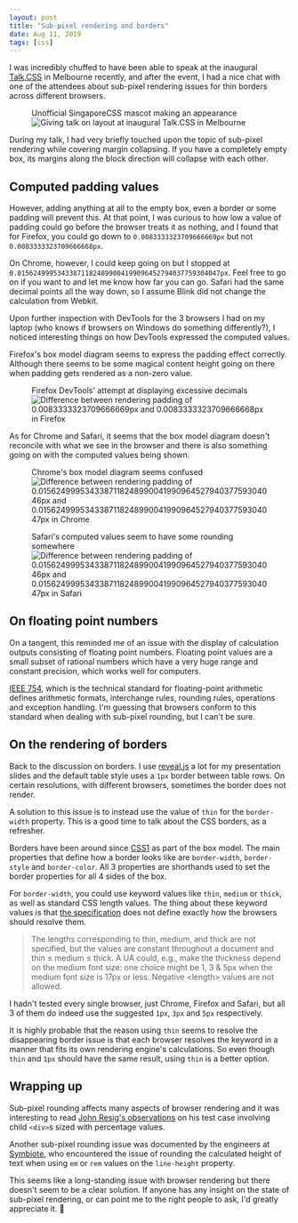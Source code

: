 ```yaml
---
layout: post
title: "Sub-pixel rendering and borders"
date: Aug 11, 2019
tags: [css]
---
```

I was incredibly chuffed to have been able to speak at the inaugural [Talk.CSS](https://www.meetup.com/Melbourne-CSS/events/262802935/) in Melbourne recently, and after the event, I had a nice chat with one of the attendees about sub-pixel rendering issues for thin borders across different browsers.

<figure>
  <figcaption>Unofficial SingaporeCSS mascot making an appearance</figcaption>
  <img srcset="{{ site.url }}/assets/images/posts/sub-pixel/melcss-480.jpg 480w, {{ site.url }}/assets/images/posts/sub-pixel/melcss-640.jpg 640w, {{ site.url }}/assets/images/posts/sub-pixel/melcss-960.jpg 960w, {{ site.url }}/assets/images/posts/sub-pixel/melcss-1280.jpg 1280w" sizes="(max-width: 400px) 100vw, (max-width: 960px) 75vw, 640px" src="{{ site.url }}/assets/images/posts/sub-pixel/melcss-640.jpg" alt="Giving talk on layout at inaugural Talk.CSS in Melbourne">
</figure>

During my talk, I had very briefly touched upon the topic of sub-pixel rendering while covering margin collapsing. If you have a completely empty box, its margins along the block direction will collapse with each other.

## Computed padding values

However, adding anything at all to the empty box, even a border or some padding will prevent this. At that point, I was curious to how low a value of padding could go before the browser treats it as nothing, and I found that for Firefox, you could go down to `0.0083333323709666669px`  but not `0.0083333323709666668px`.

On Chrome, however, I could keep going on but I stopped at <code class="break">0.015624999534338711824899004199096452794037759304047px</code>. Feel free to go on if you want to and let me know how far you can go. Safari had the same decimal points all the way down, so I assume Blink did not change the calculation from Webkit.

Upon further inspection with DevTools for the 3 browsers I had on my laptop (who knows if browsers on Windows do something differently?), I noticed interesting things on how DevTools expressed the computed values.

Firefox's box model diagram seems to express the padding effect correctly. Although there seems to be some magical content height going on there when padding gets rendered as a non-zero value.

<figure>
  <figcaption>Firefox DevTools' attempt at displaying excessive decimals</figcaption>
  <img srcset="{{ site.url }}/assets/images/posts/sub-pixel/firefox-480.png 480w, {{ site.url }}/assets/images/posts/sub-pixel/firefox-640.png 640w, {{ site.url }}/assets/images/posts/sub-pixel/firefox-960.png 960w, {{ site.url }}/assets/images/posts/sub-pixel/firefox-1280.png 1280w" sizes="(max-width: 400px) 100vw, (max-width: 960px) 75vw, 640px" src="{{ site.url }}/assets/images/posts/sub-pixel/firefox-640.png" alt="Difference between rendering padding of 0.0083333323709666669px and 0.0083333323709666668px in Firefox">
</figure>

As for Chrome and Safari, it seems that the box model diagram doesn't reconcile with what we see in the browser and there is also something going on with the computed values being shown.

<figure>
  <figcaption>Chrome's box model diagram seems confused</figcaption>
  <img srcset="{{ site.url }}/assets/images/posts/sub-pixel/chrome-480.png 480w, {{ site.url }}/assets/images/posts/sub-pixel/chrome-640.png 640w, {{ site.url }}/assets/images/posts/sub-pixel/chrome-960.png 960w, {{ site.url }}/assets/images/posts/sub-pixel/chrome-1280.png 1280w" sizes="(max-width: 400px) 100vw, (max-width: 960px) 75vw, 640px" src="{{ site.url }}/assets/images/posts/sub-pixel/chrome-640.png" alt="Difference between rendering padding of 0.015624999534338711824899004199096452794037759304046px and 0.015624999534338711824899004199096452794037759304047px in Chrome">
</figure>

<figure>
  <figcaption>Safari's computed values seem to have some rounding somewhere</figcaption>
  <img srcset="{{ site.url }}/assets/images/posts/sub-pixel/safari-480.png 480w, {{ site.url }}/assets/images/posts/sub-pixel/safari-640.png 640w, {{ site.url }}/assets/images/posts/sub-pixel/safari-960.png 960w, {{ site.url }}/assets/images/posts/sub-pixel/safari-1280.png 1280w" sizes="(max-width: 400px) 100vw, (max-width: 960px) 75vw, 640px" src="{{ site.url }}/assets/images/posts/sub-pixel/safari-640.png" alt="Difference between rendering padding of 0.015624999534338711824899004199096452794037759304046px and 0.015624999534338711824899004199096452794037759304047px in Safari">
</figure>

## On floating point numbers

On a tangent, this reminded me of an issue with the display of calculation outputs consisting of floating point numbers. Floating point values are a small subset of rational numbers which have a very huge range and constant precision, which works well for computers.

[IEEE 754](https://ieeexplore.ieee.org/document/8766229), which is the technical standard for floating-point arithmetic defines arithmetic formats, interchange rules, rounding rules, operations and exception handling. I'm guessing that browsers conform to this standard when dealing with sub-pixel rounding, but I can't be sure.

## On the rendering of borders

Back to the discussion on borders. I use [reveal.js](https://github.com/hakimel/reveal.js/) a lot for my presentation slides and the default table style uses a `1px` border between table rows. On certain resolutions, with different browsers, sometimes the border does not render.

A solution to this issue is to instead use the value of `thin` for the `border-width` property. This is a good time to talk about the CSS borders, as a refresher.

Borders have been around since [CSS1](https://www.w3.org/TR/CSS1/) as part of the box model. The main properties that define how a border looks like are `border-width`, `border-style` and `border-color`. All 3 properties are shorthands used to set the border properties for all 4 sides of the box.

For `border-width`, you could use keyword values like `thin`, `medium` or `thick`, as well as standard CSS length values. The thing about these keyword values is that [the specification](https://www.w3.org/TR/css-backgrounds-3/#the-border-width) does not define exactly how the browsers should resolve them.

> The lengths corresponding to thin, medium, and thick are not specified, but the values are constant throughout a document and thin ≤ medium ≤ thick. A UA could, e.g., make the thickness depend on the medium font size: one choice might be 1, 3 & 5px when the medium font size is 17px or less. Negative &lt;length&gt; values are not allowed. 

I hadn't tested every single browser, just Chrome, Firefox and Safari, but all 3 of them do indeed use the suggested `1px`, `3px` and `5px` respectively.

It is highly probable that the reason using `thin` seems to resolve the disappearing border issue is that each browser resolves the keyword in a manner that fits its own rendering engine's calculations. So even though `thin` and `1px` should have the same result, using `thin` is a better option.

## Wrapping up

Sub-pixel rounding affects many aspects of browser rendering and it was interesting to read [John Resig's observations](https://johnresig.com/blog/sub-pixel-problems-in-css/) on his test case involving child `<div>`s sized with percentage values.

Another sub-pixel rounding issue was documented by the engineers at [Symbiote](https://www.symbiote.com.au/blog/yes-even-firefox-gets-it-wrong/), who encountered the issue of rounding the calculated height of text when using `em` or `rem` values on the `line-height` property.

This seems like a long-standing issue with browser rendering but there doesn't seem to be a clear solution. If anyone has any insight on the state of sub-pixel rendering, or can point me to the right people to ask, I'd greatly appreciate it. <span class="emoji" role="img" tabindex="0" aria-label="folded hands">&#x1F64F;</span>